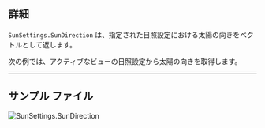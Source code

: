 ## 詳細
`SunSettings.SunDirection` は、指定された日照設定における太陽の向きをベクトルとして返します。

次の例では、アクティブなビューの日照設定から太陽の向きを取得します。
___
## サンプル ファイル

![SunSettings.SunDirection](./Revit.Elements.SunSettings.SunDirection_img.jpg)
